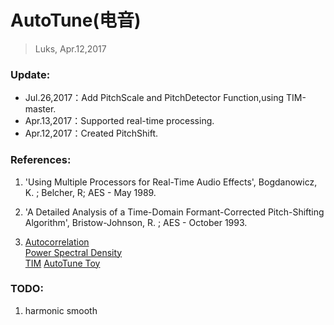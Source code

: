 # AutoTune(电音)
> Luks, Apr.12,2017



### Update:
- Jul.26,2017：Add PitchScale and PitchDetector Function,using TIM-master.
- Apr.13,2017：Supported real-time processing.
- Apr.12,2017：Created PitchShift.

### References:
1. 'Using Multiple Processors for Real-Time Audio Effects',
      Bogdanowicz, K. ; Belcher, R; AES - May 1989.
2. 'A Detailed Analysis of a Time-Domain Formant-Corrected
       Pitch-Shifting Algorithm', Bristow-Johnson, R. ; AES - October 1993.

3. [Autocorrelation](http://note.sonots.com/SciSoftware/Pitch.html)<br>
       [Power Spectral Density](http://www.ualberta.ca/~mlipsett/ENGM541/Power_spectral_density_Matlab.pdf)<br>
       [TIM](https://github.com/stephenchiang/TIM)
       [AutoTune Toy](https://ww2.mathworks.cn/matlabcentral/fileexchange/26337-autotune-toy)

### TODO:
1. harmonic smooth
